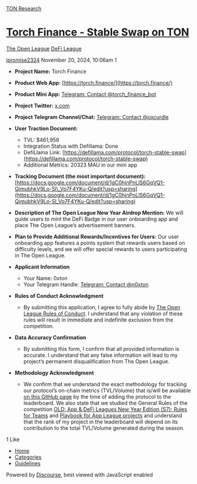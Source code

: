 [TON Research](/)

# [Torch Finance - Stable Swap on TON](/t/torch-finance-stable-swap-on-ton/39890)

[The Open League](/c/the-open-league/defi-battle/63)  [DeFi League](/c/the-open-league/defi-battle/63) 

    

[ipromise2324](https://tonresear.ch/u/ipromise2324)  November 20, 2024, 10:06am  1

*   **Project Name:** Torch Finance
*   **Product Web App:** [https://torch.finance/](https://torch.finance/)
*   **Product Mini App:** [Telegram: Contact @torch\_finance\_bot](https://t.me/torch_finance_bot)
*   **Project Twitter:** [x.com](https://x.com/TorchTon)
*   **Project Telegram Channel/Chat:** [Telegram: Contact @oxcurdle](https://t.me/oxcurdle)
*   **User Traction Document:**
    *   TVL: $461,958
    *   Integration Status with Defillama: Done
    *   DefiLlama Link: [https://defillama.com/protocol/torch-stable-swap](https://defillama.com/protocol/torch-stable-swap)
    *   Additional Metrics: 20323 MAU in our mini app
*   **Tracking Document (the most important document):** [https://docs.google.com/document/d/1gC0hjnPnLlS6GqVQ1-QjmubhkV9Lo-Sl\_Vo7F4YKu-Q/edit?usp=sharing](https://docs.google.com/document/d/1gC0hjnPnLlS6GqVQ1-QjmubhkV9Lo-Sl_Vo7F4YKu-Q/edit?usp=sharing)
*   **Description of The Open League New Year Airdrop Mention:** We will guide users to mint the DeFi Badge in our user onboarding app and place The Open League’s advertisement banners.
*   **Plan to Provide Additional Rewards/Incentives for Users:** Our user onboarding app features a points system that rewards users based on difficulty levels, and we will offer special rewards to users participating in The Open League.
*   **Applicant Information**
    *   Your Name: 0xton
    *   Your Telegram Handle: [Telegram: Contact @n0xton](https://t.me/n0xton)

*   **Rules of Conduct Acknowledgment**
    *   By submitting this application, I agree to fully abide by [The Open League Rules of Conduct](https://www.notion.so/04f4a0fedf1a401687075f5efd83de68?pvs=21). I understand that any violation of these rules will result in immediate and indefinite exclusion from the competition.
*   **Data Accuracy Confirmation**
    *   By submitting this form, I confirm that all provided information is accurate. I understand that any false information will lead to my project’s permanent disqualification from The Open League.
*   **Methodology Acknowledgment**
    *   We confirm that we understand the exact methodology for tracking our protocol’s on-chain metrics (TVL/Volume) that is/will be available [on this GitHub page](https://github.com/ton-society/the-open-league/blob/main/seasons/S6_defi_scores.md#s6-defi-users-scores) by the time of adding the protocol to the leaderboard. We also state that we studied the General Rules of the competition [OLD: App & DeFi Leagues New Year Edition (S7): Rules for Teams](https://www.notion.so/OLD-App-DeFi-Leagues-New-Year-Edition-S7-Rules-for-Teams-1375274bd2cf8040b3b1c666dca57fee?pvs=21) and [Playbook for App League projects](https://www.notion.so/1375274bd2cf807ba442d1ba5ac2d7c9?pvs=21) and understand that the rank of my project in the leaderboard will depend on its contribution to the total TVL/Volume generated during the season.

  1 Like

*   [Home](/)
*   [Categories](/categories)
*   [Guidelines](/guidelines)

Powered by [Discourse](https://www.discourse.org), best viewed with JavaScript enabled